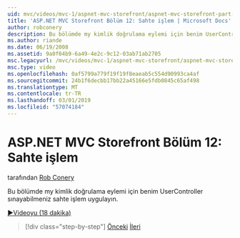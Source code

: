 ```yaml
---
uid: mvc/videos/mvc-1/aspnet-mvc-storefront/aspnet-mvc-storefront-part-12-mocking
title: 'ASP.NET MVC Storefront Bölüm 12: Sahte işlem | Microsoft Docs'
author: robconery
description: Bu bölümde my kimlik doğrulama eylemi için benim UserController sınayabilmeniz sahte işlem uygulayın.
ms.author: riande
ms.date: 06/19/2008
ms.assetid: 9a0f04b9-6a49-4e2c-9c12-03ab71ab2705
msc.legacyurl: /mvc/videos/mvc-1/aspnet-mvc-storefront/aspnet-mvc-storefront-part-12-mocking
msc.type: video
ms.openlocfilehash: 0af5799a779f19f19f8eaeab5c554d90993ca4af
ms.sourcegitcommit: 24b1f6decbb17bb22a45166e5fdb0845c65af498
ms.translationtype: MT
ms.contentlocale: tr-TR
ms.lasthandoff: 03/01/2019
ms.locfileid: "57074184"
---
```

<a name="aspnet-mvc-storefront-part-12-mocking"></a>ASP.NET MVC Storefront Bölüm 12: Sahte işlem
====================
tarafından [Rob Conery](https://github.com/robconery)

Bu bölümde my kimlik doğrulama eylemi için benim UserController sınayabilmeniz sahte işlem uygulayın.

[&#9654;Videoyu (18 dakika)](https://channel9.msdn.com/Blogs/ASP-NET-Site-Videos/aspnet-mvc-storefront-part-12-mocking)

> [!div class="step-by-step"]
> [Önceki](aspnet-mvc-storefront-part-11-hooking-up-the-shopping-cart-and-using-components.md)
> [İleri](aspnet-mvc-storefront-part-13-dependency-injection.md)
